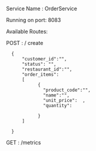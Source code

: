 Service Name : OrderService

Running on port: 8083

Available Routes:

POST : / create 

      {
          "customer_id":"",
          "status": "",
          "restaurant_id":"",
          "order_items":
          [
                {
                  "product_code":"",
                  "name":"",
                  "unit_price":  ,
                  "quantity": 
                
                }
          ]

      }
 GET : /metrics
